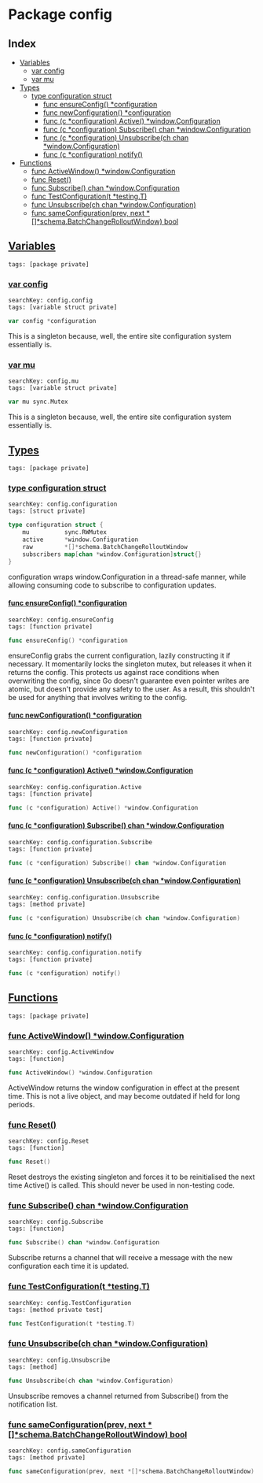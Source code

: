 # Package config

## Index

* [Variables](#var)
    * [var config](#config)
    * [var mu](#mu)
* [Types](#type)
    * [type configuration struct](#configuration)
        * [func ensureConfig() *configuration](#ensureConfig)
        * [func newConfiguration() *configuration](#newConfiguration)
        * [func (c *configuration) Active() *window.Configuration](#configuration.Active)
        * [func (c *configuration) Subscribe() chan *window.Configuration](#configuration.Subscribe)
        * [func (c *configuration) Unsubscribe(ch chan *window.Configuration)](#configuration.Unsubscribe)
        * [func (c *configuration) notify()](#configuration.notify)
* [Functions](#func)
    * [func ActiveWindow() *window.Configuration](#ActiveWindow)
    * [func Reset()](#Reset)
    * [func Subscribe() chan *window.Configuration](#Subscribe)
    * [func TestConfiguration(t *testing.T)](#TestConfiguration)
    * [func Unsubscribe(ch chan *window.Configuration)](#Unsubscribe)
    * [func sameConfiguration(prev, next *[]*schema.BatchChangeRolloutWindow) bool](#sameConfiguration)


## <a id="var" href="#var">Variables</a>

```
tags: [package private]
```

### <a id="config" href="#config">var config</a>

```
searchKey: config.config
tags: [variable struct private]
```

```Go
var config *configuration
```

This is a singleton because, well, the entire site configuration system essentially is. 

### <a id="mu" href="#mu">var mu</a>

```
searchKey: config.mu
tags: [variable struct private]
```

```Go
var mu sync.Mutex
```

This is a singleton because, well, the entire site configuration system essentially is. 

## <a id="type" href="#type">Types</a>

```
tags: [package private]
```

### <a id="configuration" href="#configuration">type configuration struct</a>

```
searchKey: config.configuration
tags: [struct private]
```

```Go
type configuration struct {
	mu          sync.RWMutex
	active      *window.Configuration
	raw         *[]*schema.BatchChangeRolloutWindow
	subscribers map[chan *window.Configuration]struct{}
}
```

configuration wraps window.Configuration in a thread-safe manner, while allowing consuming code to subscribe to configuration updates. 

#### <a id="ensureConfig" href="#ensureConfig">func ensureConfig() *configuration</a>

```
searchKey: config.ensureConfig
tags: [function private]
```

```Go
func ensureConfig() *configuration
```

ensureConfig grabs the current configuration, lazily constructing it if necessary. It momentarily locks the singleton mutex, but releases it when it returns the config. This protects us against race conditions when overwriting the config, since Go doesn't guarantee even pointer writes are atomic, but doesn't provide any safety to the user. As a result, this shouldn't be used for anything that involves writing to the config. 

#### <a id="newConfiguration" href="#newConfiguration">func newConfiguration() *configuration</a>

```
searchKey: config.newConfiguration
tags: [function private]
```

```Go
func newConfiguration() *configuration
```

#### <a id="configuration.Active" href="#configuration.Active">func (c *configuration) Active() *window.Configuration</a>

```
searchKey: config.configuration.Active
tags: [function private]
```

```Go
func (c *configuration) Active() *window.Configuration
```

#### <a id="configuration.Subscribe" href="#configuration.Subscribe">func (c *configuration) Subscribe() chan *window.Configuration</a>

```
searchKey: config.configuration.Subscribe
tags: [function private]
```

```Go
func (c *configuration) Subscribe() chan *window.Configuration
```

#### <a id="configuration.Unsubscribe" href="#configuration.Unsubscribe">func (c *configuration) Unsubscribe(ch chan *window.Configuration)</a>

```
searchKey: config.configuration.Unsubscribe
tags: [method private]
```

```Go
func (c *configuration) Unsubscribe(ch chan *window.Configuration)
```

#### <a id="configuration.notify" href="#configuration.notify">func (c *configuration) notify()</a>

```
searchKey: config.configuration.notify
tags: [function private]
```

```Go
func (c *configuration) notify()
```

## <a id="func" href="#func">Functions</a>

```
tags: [package private]
```

### <a id="ActiveWindow" href="#ActiveWindow">func ActiveWindow() *window.Configuration</a>

```
searchKey: config.ActiveWindow
tags: [function]
```

```Go
func ActiveWindow() *window.Configuration
```

ActiveWindow returns the window configuration in effect at the present time. This is not a live object, and may become outdated if held for long periods. 

### <a id="Reset" href="#Reset">func Reset()</a>

```
searchKey: config.Reset
tags: [function]
```

```Go
func Reset()
```

Reset destroys the existing singleton and forces it to be reinitialised the next time Active() is called. This should never be used in non-testing code. 

### <a id="Subscribe" href="#Subscribe">func Subscribe() chan *window.Configuration</a>

```
searchKey: config.Subscribe
tags: [function]
```

```Go
func Subscribe() chan *window.Configuration
```

Subscribe returns a channel that will receive a message with the new configuration each time it is updated. 

### <a id="TestConfiguration" href="#TestConfiguration">func TestConfiguration(t *testing.T)</a>

```
searchKey: config.TestConfiguration
tags: [method private test]
```

```Go
func TestConfiguration(t *testing.T)
```

### <a id="Unsubscribe" href="#Unsubscribe">func Unsubscribe(ch chan *window.Configuration)</a>

```
searchKey: config.Unsubscribe
tags: [method]
```

```Go
func Unsubscribe(ch chan *window.Configuration)
```

Unsubscribe removes a channel returned from Subscribe() from the notification list. 

### <a id="sameConfiguration" href="#sameConfiguration">func sameConfiguration(prev, next *[]*schema.BatchChangeRolloutWindow) bool</a>

```
searchKey: config.sameConfiguration
tags: [method private]
```

```Go
func sameConfiguration(prev, next *[]*schema.BatchChangeRolloutWindow) bool
```

